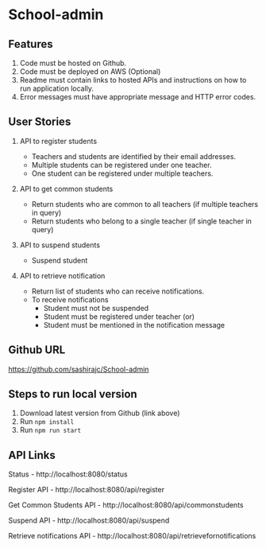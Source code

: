 # School-admin


## Features

1. Code must be hosted on Github.
2. Code must be deployed on AWS (Optional)
3. Readme must contain links to hosted APIs and instructions on how to run application locally.
4. Error messages must have appropriate message and HTTP error codes.


## User Stories
1. API to register students
    - Teachers and students are identified by their email addresses.
    - Multiple students can be registered under one teacher.
    - One student can be registered under multiple teachers.

2. API to get common students
    - Return students who are common to all teachers (if multiple teachers in query)
    - Return students who belong to a single teacher (if single teacher in query)

3. API to suspend students
    - Suspend student

4. API to retrieve notification
    - Return list of students who can receive notifications.
    - To receive notifications 
        * Student must not be suspended
        * Student must be registered under teacher (or)
        * Student must be mentioned in the notification message

## Github URL
https://github.com/sashirajc/School-admin

## Steps to run local version
1. Download latest version from Github (link above)
2. Run `npm install`
3. Run `npm run start`

## API Links
Status - http://localhost:8080/status

Register API - http://localhost:8080/api/register

Get Common Students API - http://localhost:8080/api/commonstudents

Suspend API - http://localhost:8080/api/suspend

Retrieve notifications API - http://localhost:8080/api/retrievefornotifications